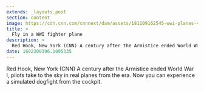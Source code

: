 ```yaml
--- 
extends: _layouts.post 
section: content 
image: https://cdn.cnn.com/cnnnext/dam/assets/181109162545-wwi-planes-vr-cropped-super-tease.jpg 
title: > 
  Fly in a WWI fighter plane 
description: > 
  Red Hook, New York (CNN) A century after the Armistice ended World War I, pilots take to the sky in real planes from the era.Now you can experience a simulated dogfight from the cockpit. 
date: 1602300396.1095335 
--- 
```

Red Hook, New York (CNN) A century after the Armistice ended World War I, pilots take to the sky in real planes from the era. Now you can experience a simulated dogfight from the cockpit.